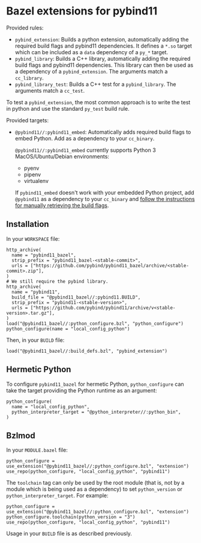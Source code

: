 # Bazel extensions for pybind11

Provided rules:

- `pybind_extension`: Builds a python extension, automatically adding the
  required build flags and pybind11 dependencies. It defines a `*.so` target
  which can be included as a `data` dependency of a `py_*` target.
- `pybind_library`: Builds a C++ library, automatically adding the required
  build flags and pybind11 dependencies. This library can then be used as a
  dependency of a `pybind_extension`. The arguments match a `cc_library`.
- `pybind_library_test`: Builds a C++ test for a `pybind_library`. The arguments
  match a `cc_test`.

To test a `pybind_extension`, the most common approach is to write the test in
python and use the standard `py_test` build rule.

Provided targets:

 - `@pybind11//:pybind11_embed`: Automatically adds required build flags to 
   embed Python.
   Add as a dependency to your `cc_binary`. 
   
   `@pybind11//:pybind11_embed` currently supports Python 3 MacOS/Ubuntu/Debian
    environments:
   - pyenv
   - pipenv
   - virtualenv
   
   If `pybind11_embed` doesn't work with your embedded Python project, add 
   `@pybind11` as a dependency to your `cc_binary` and [follow the instructions
    for manually retrieving the build flags](https://docs.python.org/3/extending/embedding.html#embedding-python-in-c).
    

## Installation

In your `WORKSPACE` file:

```starlark
http_archive(
  name = "pybind11_bazel",
  strip_prefix = "pybind11_bazel-<stable-commit>",
  urls = ["https://github.com/pybind/pybind11_bazel/archive/<stable-commit>.zip"],
)
# We still require the pybind library.
http_archive(
  name = "pybind11",
  build_file = "@pybind11_bazel//:pybind11.BUILD",
  strip_prefix = "pybind11-<stable-version>",
  urls = ["https://github.com/pybind/pybind11/archive/v<stable-version>.tar.gz"],
)
load("@pybind11_bazel//:python_configure.bzl", "python_configure")
python_configure(name = "local_config_python")
```

Then, in your `BUILD` file:

```starlark
load("@pybind11_bazel//:build_defs.bzl", "pybind_extension")
```

## Hermetic Python

To configure `pybind11_bazel` for hermetic Python, `python_configure` can take
the target providing the Python runtime as an argument:

```starlark
python_configure(
  name = "local_config_python",
  python_interpreter_target = "@python_interpreter//:python_bin",
)
```

## Bzlmod

In your `MODULE.bazel` file:

```starlark
python_configure = use_extension("@pybind11_bazel//:python_configure.bzl", "extension")
use_repo(python_configure, "local_config_python", "pybind11")
```

The `toolchain` tag can only be used by the root module (that is, not by a
module which is being used as a dependency) to set `python_version` or
`python_interpreter_target`. For example:

```starlark
python_configure = use_extension("@pybind11_bazel//:python_configure.bzl", "extension")
python_configure.toolchain(python_version = "3")
use_repo(python_configure, "local_config_python", "pybind11")
```

Usage in your `BUILD` file is as described previously.
